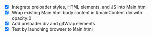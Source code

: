 - [x] Integrate preloader styles, HTML elements, and JS into Main.html
- [x] Wrap existing Main.html body content in #mainContent div with opacity:0
- [x] Add preloader div and gifWrap elements
- [x] Test by launching browser to Main.html
